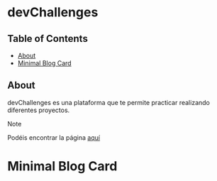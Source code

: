 # devChallenges

## Table of Contents

- [About](#about)
- [Minimal Blog Card](#minimal_blog_card)

## About <a name = "about"></a>

devChallenges es una plataforma que te permite practicar realizando diferentes proyectos.

> [!NOTE]  
> Podéis encontrar la página [aquí](https://devchallenges.io/)

# Minimal Blog Card
